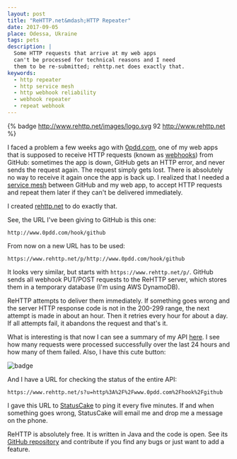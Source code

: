```yaml
---
layout: post
title: "ReHTTP.net&mdash;HTTP Repeater"
date: 2017-09-05
place: Odessa, Ukraine
tags: pets
description: |
  Some HTTP requests that arrive at my web apps
  can't be processed for technical reasons and I need
  them to be re-submitted; rehttp.net does exactly that.
keywords:
  - http repeater
  - http service mesh
  - http webhook reliability
  - webhook repeater
  - repeat webhook
---
```


{% badge http://www.rehttp.net/images/logo.svg 92 http://www.rehttp.net %}

I faced a problem a few weeks ago with
[0pdd.com](http://www.0pdd.com), one of my web apps that is
supposed to receive HTTP requests (known as
[webhooks](https://developer.github.com/webhooks/)) from GitHub:
sometimes the app is down, GitHub gets an HTTP error, and never
sends the request again. The request simply gets lost. There is absolutely
no way to receive it again once the app is back up. I realized that I needed
a [service mesh](https://buoyant.io/2017/04/25/whats-a-service-mesh-and-why-do-i-need-one/)
between GitHub and my web app, to accept HTTP
requests and repeat them later if they can't be delivered immediately.

<!--more-->

I created [rehttp.net](http://www.rehttp.net) to do exactly that.

See, the URL I've been giving to GitHub is this one:

```text
http://www.0pdd.com/hook/github
```

From now on a new URL has to be used:

```text
https://www.rehttp.net/p/http://www.0pdd.com/hook/github
```

It looks very similar, but starts with `https://www.rehttp.net/p/`. GitHub sends
all webhook PUT/POST requests to the ReHTTP server, which stores
them in a temporary database (I'm using AWS DynamoDB).

ReHTTP attempts to deliver them immediately. If something goes wrong and
the server HTTP response code is not in the 200-299 range, the next attempt is made
in about an hour. Then it retries every hour for about a day. If all
attempts fail, it abandons the request and that's it.

What is interesting is that now I can see a summary of my API
[here](https://www.rehttp.net/i?u=http%3A%2F%2Fwww.0pdd.com%2Fhook%2Fgithub).
I see how many requests were processed successfully over the last 24 hours
and how many of them failed. Also, I have this cute button:

<img src="https://www.rehttp.net/b?u=http%3A%2F%2Fwww.0pdd.com%2Fhook%2Fgithub" alt='badge'/>

And I have a URL for checking the status of the entire API:

```text
https://www.rehttp.net/s?u=http%3A%2F%2Fwww.0pdd.com%2Fhook%2Fgithub
```

I gave this URL to [StatusCake](https://www.statuscake.com/) to
ping it every five minutes. If and when
something goes wrong, StatusCake will email me and drop me a message
on the phone.

ReHTTP is absolutely free. It is written in Java and the code is open.
See its [GitHub repository](https://github.com/yegor256/rehttp)
and contribute if you find any bugs or just want to add a feature.
